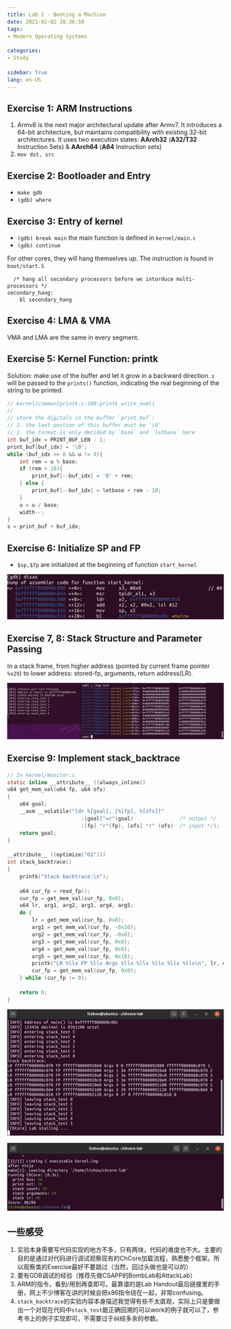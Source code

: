 ```yaml
---
title: Lab 1 - Booting a Machine
date: 2021-02-02 16:36:59
tags: 
- Modern Operating Systems

categories: 
- Study

sidebar: True
lang: en-US
---
```



<!-- more -->

## Exercise 1: ARM Instructions

1. Armv8 is the next major architectural update after Armv7. It introduces a 64-bit architecture, but maintains compatibility with existing 32-bit architectures. It uses two execution states: **AArch32** (**A32/T32** Instruction Sets) & **AArch64** (**A64** Instruction sets)
2. `mov dst, src`


## Exercise 2: Bootloader and Entry

- `make gdb`
- `(gdb) where`


## Exercise 3: Entry of kernel

- `(gdb) break main` the main function is defined in `kernel/main.c`
- `(gdb) continue`

For other cores, they will hang themselves up. The instruction is found in `boot/start.S`
```
  /* hang all secondary processors before we intorduce multi-processors */
secondary_hang:
	bl secondary_hang
```

## Exercise 4: LMA & VMA

VMA and LMA are the same in every segment.

## Exercise 5: Kernel Function: printk

Solution: make use of the buffer and let it grow in a backward direction. `s` will be passed to the `prints()` function, indicating the real beginning of the string to be printed.

```C
// kernel/common/printk.c:100:printk_write_num()
//
// store the digitals in the buffer `print_buf`:
// 1. the last postion of this buffer must be '\0'
// 2. the format is only decided by `base` and `letbase` here
int buf_idx = PRINT_BUF_LEN - 1;
print_buf[buf_idx] = '\0';
while (buf_idx >= 0 && u != 0){
    int rem = u % base;
    if (rem < 10){
        print_buf[--buf_idx] = '0' + rem;
    } else {
        print_buf[--buf_idx] = letbase + rem - 10;
    }
    u = u / base;
    width--;
}
s = print_buf + buf_idx;
```

## Exercise 6: Initialize SP and FP

- `$sp,$fp` are initialized at the beginning of function `start_kernel`

![](./img/02-02-16-15-23.png)


## Exercise 7, 8: Stack Structure and Parameter Passing

In a stack frame, from higher address (pointed by current frame pointer `%x29`) to lower address: stored-fp, arguments, return address(LR).

![](./img/02-02-15-54-01.png)

## Exercise 9: Implement stack_backtrace


```C
// In kernel/monitor.c
static inline __attribute__ ((always_inline))
u64 get_mem_val(u64 fp, u64 ofs)
{
	u64 goal;
	__asm __volatile("ldr %[goal], [%[fp], %[ofs]]"
						:[goal]"=r"(goal)               /* output */
						:[fp] "r"(fp), [ofs] "r" (ofs)  /* input */);
	return goal;
}

__attribute__ ((optimize("O1")))
int stack_backtrace()
{
	printk("Stack backtrace:\n");

	u64 cur_fp = read_fp();
	cur_fp = get_mem_val(cur_fp, 0x0);
	u64 lr, arg1, arg2, arg3, arg4, arg5;
	do {
		lr = get_mem_val(cur_fp, 0x8);
		arg1 = get_mem_val(cur_fp, -0x10);
		arg2 = get_mem_val(cur_fp, -0x8);
		arg3 = get_mem_val(cur_fp, 0x0);
		arg4 = get_mem_val(cur_fp, 0x8);
		arg5 = get_mem_val(cur_fp, 0x10);
		printk("LR %llx FP %llx Args %llx %llx %llx %llx %llx\n", lr, cur_fp, arg1, arg2, arg3, arg4, arg5);
		cur_fp = get_mem_val(cur_fp, 0x0);
	} while (cur_fp != 0);

	return 0;
}
```



![](./img/02-02-15-57-26.png)



![](./img/02-02-15-58-10.png)


## 一些感受

1. 实验本身需要写代码实现的地方不多，只有两块，代码的难度也不大。主要的目的是通过对代码进行调试观察现有的ChCore加载流程，熟悉整个框架。所以观察类的Exercise最好不要跳过（当然，回过头做也是可以的）
2. 要有GDB调试的经验（推荐先做CSAPP的BombLab和AttackLab）
3. ARM的指令，看到/用到再查即可。最靠谱的是Lab Handout最后链接里的手册，网上不少博客在讲的时候会把x86指令绕在一起，非常confusing。
4. `stack_backtrace`的实验内容本身描述我觉得有些不太直观，实际上只是要做出一个对现在代码中`stack_test`能正确回溯的可以work的例子就可以了，参考书上的例子实现即可，不需要过于纠结多余的参数。